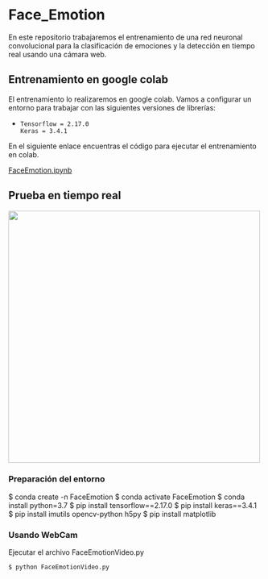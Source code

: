 # **Face_Emotion**
En este repositorio trabajaremos el entrenamiento de una red neuronal convolucional para la clasificación de emociones y la detección en tiempo real usando una cámara web. 

## Entrenamiento en google colab

El entrenamiento lo realizaremos en google colab. Vamos a configurar un entorno para trabajar con las siguientes versiones de librerías:
    
*     Tensorflow = 2.17.0
      Keras = 3.4.1

En el siguiente enlace encuentras el código para ejecutar el entrenamiento en colab.

[FaceEmotion.ipynb](https://github.com/DavidReveloLuna/Face_Emotion/blob/master/FaceEmotion.ipynb)

## Prueba en tiempo real
<img src="https://github.com/DavidReveloLuna/Face_Emotion/blob/master/assets/ToGift.gif" width="500">

### Preparación del entorno

$ conda create -n FaceEmotion
$ conda activate FaceEmotion
$ conda install python=3.7
$ pip install tensorflow==2.17.0
$ pip install keras==3.4.1
$ pip install imutils opencv-python h5py
$ pip install matplotlib 

    
### Usando WebCam

Ejecutar el archivo FaceEmotionVideo.py

    $ python FaceEmotionVideo.py

